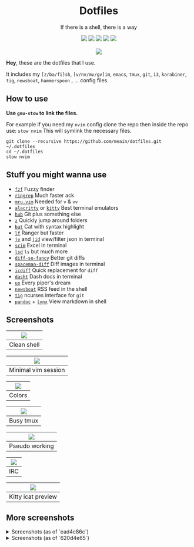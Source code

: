 <h1 align="center">Dotfiles</h1>
<p align="center"> If there is a shell, there is a way</p>
<p align="center">
  <img src="https://img.shields.io/badge/Editor-neovim-brightgreen.svg" />
  <img src="https://img.shields.io/badge/Terminal-alacritty-orange.svg" />
  <img src="https://img.shields.io/badge/Shell-zsh-yellow.svg" />
  <img src="https://img.shields.io/badge/Mail-neomutt-red.svg" />
  <img src="https://img.shields.io/badge/IRC-tiny-blue.svg" />
  <br><br>
  <img src="https://i.imgur.com/pVGr7tX.png">
</p>

**Hey**, these are the dotfiles that I use.

It includes my `[z/ba/fi]sh`, `[v/nv/mv/gv]im`, `emacs`, `tmux`, `git`, `i3`, `karabiner`, `tig`, `newsboat`, `hammerspoon` , ... config files.

## How to use

**Use `gnu-stow` to link the files.**

For example if you need my `nvim` config clone the repo then inside the repo use:
`stow nvim`
This will symlink the necessary files.

```
git clone --recursive https://github.com/meain/dotfiles.git ~/.dotfiles
cd ~/.dotfiles
stow nvim
```

## Stuff you might wanna use

- [`fzf`](https://github.com/junegunn/fzf) Fuzzy finder
- [`ripgrep`](https://github.com/BurntSushi/ripgrep) Much faster ack
- [`mru.vim`](https://github.com/vim-scripts/mru.vim) Needed for `v` & `vv`
- [`alacritty`](https://github.com/jwilm/alacritty) or [`kitty`](https://sw.kovidgoyal.net/kitty/) Best terminal emulators
- [`hub`](https://hub.github.com/) Git plus something else
- [`z`](https://github.com/rupa/z) Quickly jump around folders
- [`bat`](https://github.com/sharkdp/bat) Cat with syntax highlight
- [`lf`](https://github.com/gokcehan/lf) Ranger but faster
- [`jv`](https://github.com/maxzender/jv) and [`jid`](https://github.com/simeji/jid) view/filter json in terminal
- [`scim`](https://github.com/andmarti1424/sc-im) Excel in terminal
- [`lsd`](https://github.com/Peltoche/lsd) `ls` but much more
- [`diff-so-fancy`](https://github.com/so-fancy/diff-so-fancy) Better git diffs
- [`spaceman-diff`](https://github.com/holman/spaceman-diff) Diff images in terminal
- [`icdiff`](https://github.com/jeffkaufman/icdiff) Quick replacement for `diff`
- [`dasht`](https://github.com/sunaku/dasht) Dash docs in terminal
- [`up`](https://github.com/akavel/up) Every piper's dream
- [`newsboat`](https://github.com/newsboat/newsboat) RSS feed in the shell
- [`tig`](https://github.com/jonas/tig) ncurses interface for `git`
- [`pandoc`](http://pandoc.org/index.html) + [`lynx`](http://lynx.browser.org/) View markdown in shell

## Screenshots

| ![](https://i.imgur.com/EvyYkS9.png) |
| :----------------------------------: |
|             Clean shell              |

| ![](https://i.imgur.com/2ge6Da3.png) |
| :----------------------------------: |
|         Minimal vim session          |

| ![](https://i.imgur.com/iC94NTd.png) |
| :----------------------------------: |
|                Colors                |

| ![](https://i.imgur.com/2GlfOHU.png) |
| :----------------------------------: |
|              Busy tmux               |

| ![](https://i.imgur.com/0EyYmsF.png) |
| :----------------------------------: |
|            Pseudo working            |

| ![](https://i.imgur.com/Jp2sUf0.png) |
| :----------------------------------: |
|                 IRC                  |

| ![](https://i.imgur.com/2FdPs2v.jpg) |
| :----------------------------------: |
|          Kitty icat preview          |

## More screenshots

<details>
<summary>Screenshots (as of `ead4c86c`)</summary>
<br>

### Zsh

![zsh](https://i.imgur.com/0IIq0l3.png)

### Vim

![vim](https://i.imgur.com/hBfeYPe.png)

### IRC

![irc](https://i.imgur.com/UF5fca3.png)

### Colors

![colors](https://i.imgur.com/EB5Chnp.png)

</details>

<details>
<summary>Screenshots (as of `620d4e65`)</summary>
<br>

### Zsh

![](https://i.imgur.com/oh4DY5e.png)

### Vim

![](https://i.imgur.com/sPVLbzI.png)

### Tmux

![](https://i.imgur.com/YBTlVjK.png)

### irssi

![](https://i.imgur.com/08iF4Ts.png)

### Colors

![](https://i.imgur.com/E9qgsHj.png)

</details>
